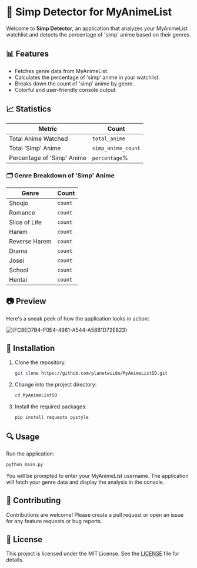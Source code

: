 # 👘 Simp Detector for MyAnimeList

Welcome to **Simp Detector**, an application that analyzes your MyAnimeList watchlist and detects the percentage of 'simp' anime based on their genres. 

## 📊 Features

- Fetches genre data from MyAnimeList.
- Calculates the percentage of 'simp' anime in your watchlist.
- Breaks down the count of 'simp' anime by genre.
- Colorful and user-friendly console output.

## 📈 Statistics

| Metric                          | Count       |
|---------------------------------|-------------|
| Total Anime Watched             | `total_anime`   |
| Total 'Simp' Anime              | `simp_anime_count`  |
| Percentage of 'Simp' Anime      | `percentage`%   |

### 🗂️ Genre Breakdown of 'Simp' Anime

| Genre             | Count |
|-------------------|-------|
| Shoujo            | `count` |
| Romance           | `count` |
| Slice of Life     | `count` |
| Harem             | `count` |
| Reverse Harem     | `count` |
| Drama             | `count` |
| Josei             | `count` |
| School            | `count` |
| Hentai            | `count` |

## 📷 Preview

Here's a sneak peek of how the application looks in action:

![{FC8ED7B4-F0E4-4961-A544-A58B1D72E823}](https://github.com/user-attachments/assets/60a37fb2-ac0e-4c13-9a9e-9cfd58da2b83)


## 🚀 Installation

1. Clone the repository:
   ```bash
   git clone https://github.com/planetwiide/MyAnimeListSD.git
   ```
   
2. Change into the project directory:
   ```bash
   cd MyAnimeListSD
   ```
   
3. Install the required packages:
   ```bash
   pip install requests pystyle
   ```

## 🔍 Usage

Run the application:
```bash
python main.py
```

You will be prompted to enter your MyAnimeList username. The application will fetch your genre data and display the analysis in the console.

## 🤝 Contributing

Contributions are welcome! Please create a pull request or open an issue for any feature requests or bug reports.

## 📜 License

This project is licensed under the MIT License. See the [LICENSE](LICENSE) file for details.
